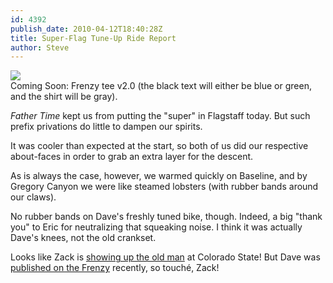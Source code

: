 ```yaml
---
id: 4392
publish_date: 2010-04-12T18:40:28Z
title: Super-Flag Tune-Up Ride Report
author: Steve
---
```

![](http://www.flagstafffrenzy.org/wp-content/uploads/2010/04/frenzy-v1.png)  
Coming Soon: Frenzy tee v2.0 (the black text will either be blue or green, and the shirt will be gray).

_Father Time_ kept us from putting the "super" in Flagstaff today. But such prefix privations do little to dampen our spirits.

It was cooler than expected at the start, so both of us did our respective about-faces in order to grab an extra layer for the descent.

As is always the case, however, we warmed quickly on Baseline, and by Gregory Canyon we were like steamed lobsters (with rubber bands around our claws).

No rubber bands on Dave's freshly tuned bike, though. Indeed, a big "thank you" to Eric for neutralizing that squeaking noise. I think it was actually Dave's knees, not the old crankset.

Looks like Zack is [showing up the old man](http://warnercnr.colostate.edu/fwcb-home/) at Colorado State! But Dave was [published on the Frenzy](http://www.flagstafffrenzy.org/2010/04/11/black-cats) recently, so touché, Zack!